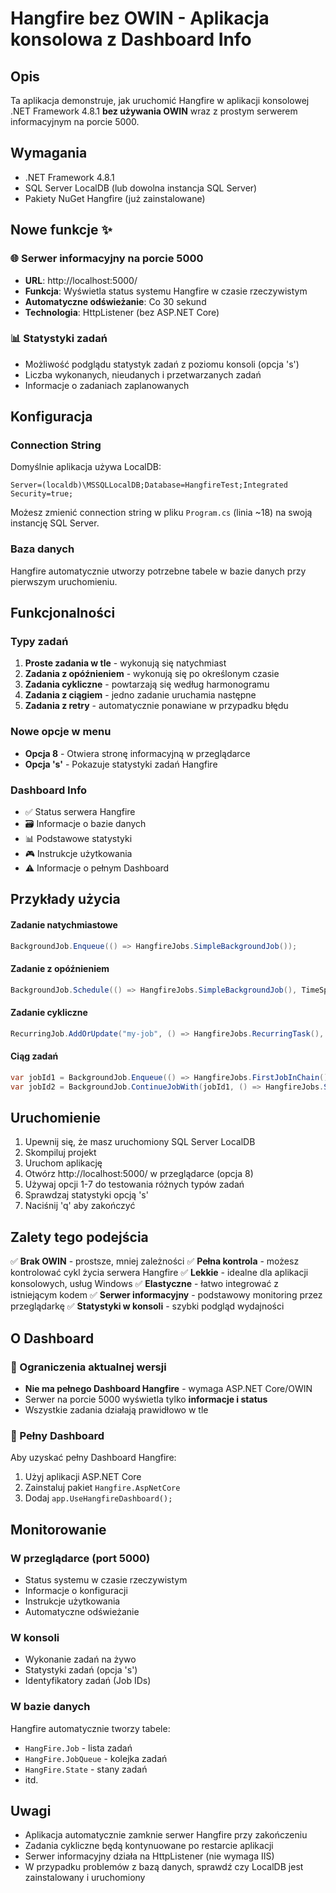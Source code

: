 ﻿# Hangfire bez OWIN - Aplikacja konsolowa z Dashboard Info

## Opis
Ta aplikacja demonstruje, jak uruchomić Hangfire w aplikacji konsolowej .NET Framework 4.8.1 **bez używania OWIN** wraz z prostym serwerem informacyjnym na porcie 5000.

## Wymagania
- .NET Framework 4.8.1
- SQL Server LocalDB (lub dowolna instancja SQL Server)
- Pakiety NuGet Hangfire (już zainstalowane)

## Nowe funkcje ✨

### 🌐 Serwer informacyjny na porcie 5000
- **URL**: http://localhost:5000/
- **Funkcja**: Wyświetla status systemu Hangfire w czasie rzeczywistym
- **Automatyczne odświeżanie**: Co 30 sekund
- **Technologia**: HttpListener (bez ASP.NET Core)

### 📊 Statystyki zadań
- Możliwość podglądu statystyk zadań z poziomu konsoli (opcja 's')
- Liczba wykonanych, nieudanych i przetwarzanych zadań
- Informacje o zadaniach zaplanowanych

## Konfiguracja

### Connection String
Domyślnie aplikacja używa LocalDB:
```
Server=(localdb)\MSSQLLocalDB;Database=HangfireTest;Integrated Security=true;
```

Możesz zmienić connection string w pliku `Program.cs` (linia ~18) na swoją instancję SQL Server.

### Baza danych
Hangfire automatycznie utworzy potrzebne tabele w bazie danych przy pierwszym uruchomieniu.

## Funkcjonalności

### Typy zadań
1. **Proste zadania w tle** - wykonują się natychmiast
2. **Zadania z opóźnieniem** - wykonują się po określonym czasie
3. **Zadania cykliczne** - powtarzają się według harmonogramu
4. **Zadania z ciągiem** - jedno zadanie uruchamia następne
5. **Zadania z retry** - automatycznie ponawiane w przypadku błędu

### Nowe opcje w menu
- **Opcja 8** - Otwiera stronę informacyjną w przeglądarce
- **Opcja 's'** - Pokazuje statystyki zadań Hangfire

### Dashboard Info
- ✅ Status serwera Hangfire
- 🗃️ Informacje o bazie danych
- 📊 Podstawowe statystyki
- 🎮 Instrukcje użytkowania
- ⚠️ Informacje o pełnym Dashboard

## Przykłady użycia

#### Zadanie natychmiastowe
```csharp
BackgroundJob.Enqueue(() => HangfireJobs.SimpleBackgroundJob());
```

#### Zadanie z opóźnieniem
```csharp
BackgroundJob.Schedule(() => HangfireJobs.SimpleBackgroundJob(), TimeSpan.FromMinutes(5));
```

#### Zadanie cykliczne
```csharp
RecurringJob.AddOrUpdate("my-job", () => HangfireJobs.RecurringTask(), Cron.Daily);
```

#### Ciąg zadań
```csharp
var jobId1 = BackgroundJob.Enqueue(() => HangfireJobs.FirstJobInChain());
var jobId2 = BackgroundJob.ContinueJobWith(jobId1, () => HangfireJobs.SecondJobInChain());
```

## Uruchomienie

1. Upewnij się, że masz uruchomiony SQL Server LocalDB
2. Skompiluj projekt
3. Uruchom aplikację
4. Otwórz http://localhost:5000/ w przeglądarce (opcja 8)
5. Używaj opcji 1-7 do testowania różnych typów zadań
6. Sprawdzaj statystyki opcją 's'
7. Naciśnij 'q' aby zakończyć

## Zalety tego podejścia

✅ **Brak OWIN** - prostsze, mniej zależności
✅ **Pełna kontrola** - możesz kontrolować cykl życia serwera Hangfire
✅ **Lekkie** - idealne dla aplikacji konsolowych, usług Windows
✅ **Elastyczne** - łatwo integrować z istniejącym kodem
✅ **Serwer informacyjny** - podstawowy monitoring przez przeglądarkę
✅ **Statystyki w konsoli** - szybki podgląd wydajności

## O Dashboard

### 🚧 Ograniczenia aktualnej wersji
- **Nie ma pełnego Dashboard Hangfire** - wymaga ASP.NET Core/OWIN
- Serwer na porcie 5000 wyświetla tylko **informacje i status**
- Wszystkie zadania działają prawidłowo w tle

### 🎯 Pełny Dashboard
Aby uzyskać pełny Dashboard Hangfire:
1. Użyj aplikacji ASP.NET Core
2. Zainstaluj pakiet `Hangfire.AspNetCore`
3. Dodaj `app.UseHangfireDashboard();`

## Monitorowanie

### W przeglądarce (port 5000)
- Status systemu w czasie rzeczywistym
- Informacje o konfiguracji
- Instrukcje użytkowania
- Automatyczne odświeżanie

### W konsoli
- Wykonanie zadań na żywo
- Statystyki zadań (opcja 's')
- Identyfikatory zadań (Job IDs)

### W bazie danych
Hangfire automatycznie tworzy tabele:
- `HangFire.Job` - lista zadań
- `HangFire.JobQueue` - kolejka zadań
- `HangFire.State` - stany zadań
- itd.

## Uwagi

- Aplikacja automatycznie zamknie serwer Hangfire przy zakończeniu
- Zadania cykliczne będą kontynuowane po restarcie aplikacji
- Serwer informacyjny działa na HttpListener (nie wymaga IIS)
- W przypadku problemów z bazą danych, sprawdź czy LocalDB jest zainstalowany i uruchomiony
